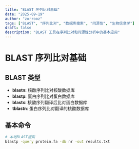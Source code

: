 ```yaml
---
title: "BLAST 序列比对基础"
date: "2025-09-19"
author: "zorrooz"
tags: ["BLAST", "序列比对", "数据库搜索", "同源性", "生物信息学"]
draft: false
description: "BLAST 工具在序列比对和同源性分析中的基本应用"
---
```


# BLAST 序列比对基础

## BLAST 类型

- **blastn**: 核酸序列比对核酸数据库
- **blastp**: 蛋白序列比对蛋白数据库  
- **blastx**: 核酸序列翻译后比对蛋白数据库
- **tblastn**: 蛋白序列比对翻译的核酸数据库

## 基本命令

```bash
# 本地BLAST搜索
blastp -query protein.fa -db nr -out results.txt